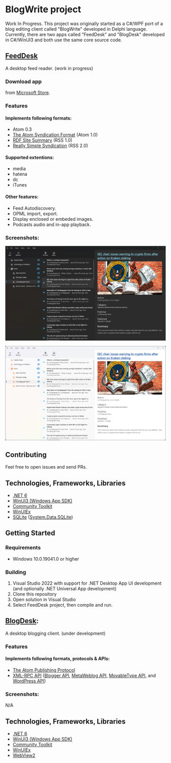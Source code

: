 # BlogWrite project
Work In Progress. This project was originally started as a C#/WPF port of a blog editing client called "BlogWrite" developed in Delphi language. Currently, there are two apps called "FeedDesk" and "BlogDesk" developed in C#/WinUI3 and both use the same core source code. 

## [FeedDesk](https://github.com/torum/BlogWrite/tree/master/FeedDesk)
A desktop feed reader. (work in progress)

### Download app
from [Microsoft Store](https://www.microsoft.com/store/apps/9PGDGKFSV6L9).

### Features
#### Implements following formats:  
* Atom 0.3
* [The Atom Syndication Format](https://tools.ietf.org/html/rfc4287) (Atom 1.0)
* [RDF Site Summary](https://www.w3.org/2001/09/rdfprimer/rss.html) (RSS 1.0)
* [Really Simple Syndication](https://validator.w3.org/feed/docs/rss2.html) (RSS 2.0)

#### Supported extentions:
* media
* hatena
* dc
* iTunes

#### Other features:
* Feed Autodiscovery.
* OPML import, export.
* Display enclosed or embeded images.
* Podcasts audio and in-app playback.

### Screenshots:

![FeedDesk](https://github.com/torum/BlogWrite/blob/master/docs/images/FeedDesk-Screenshot-Dark.png?raw=true) 

![FeedDesk](https://github.com/torum/BlogWrite/blob/master/docs/images/FeedDesk-Screenshot-Light.png?raw=true) 

## Contributing
Feel free to open issues and send PRs. 

## Technologies, Frameworks, Libraries
* [.NET 6](https://github.com/dotnet/runtime)  
* [WinUI3 (Windows App SDK)](https://github.com/microsoft/WindowsAppSDK) 
* [Community Toolkit](https://github.com/CommunityToolkit) 
* [WinUIEx](https://github.com/dotMorten/WinUIEx)
* [SQLite](https://github.com/sqlite/sqlite) ([System.Data.SQLite](https://system.data.sqlite.org/index.html/doc/trunk/www/index.wiki))

## Getting Started

### Requirements
* Windows 10.0.19041.0 or higher

### Building
1. Visual Studio 2022 with support for .NET Desktop App UI development (and optionally .NET Universal App development)
2. Clone this repository
3. Open solution in Visual Studio
4. Select FeedDesk project, then compile and run.

## [BlogDesk](https://github.com/torum/BlogWrite/tree/master/BlogDesk):
A desktop blogging client. (under development)

### Features
#### Implements following formats, protocols & APIs:  

* [The Atom Publishing Protocol](https://tools.ietf.org/html/rfc5023)
* [XML-RPC API](https://codex.wordpress.org/XML-RPC_Support)
([Blogger API](https://codex.wordpress.org/XML-RPC_Blogger_API),
[MetaWeblog API](https://codex.wordpress.org/XML-RPC_MetaWeblog_API),
[MovableType API](https://codex.wordpress.org/XML-RPC_MovableType_API), and
[WordPress API](https://codex.wordpress.org/XML-RPC_WordPress_API))


### Screenshots:

N/A

## Technologies, Frameworks, Libraries
* [.NET 6](https://github.com/dotnet/runtime)  
* [WinUI3 (Windows App SDK)](https://github.com/microsoft/WindowsAppSDK) 
* [Community Toolkit](https://github.com/CommunityToolkit) 
* [WinUIEx](https://github.com/dotMorten/WinUIEx)
* [WebView2](https://github.com/MicrosoftEdge)
